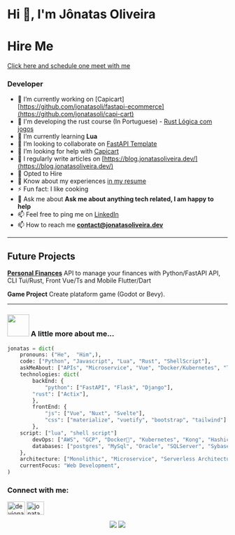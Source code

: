 # Hi 👋, I'm Jônatas Oliveira

# Hire Me

[Click here and schedule one meet with me](https://cal.com/devjonatas)

### Developer

- 🔭 I’m currently working on [Capicart][https://github.com/jonatasoli/fastapi-ecommerce](https://github.com/jonatasoli/capi-cart)
- 🏫 I'm developing the rust course (In Portuguese) - [Rust Lógica com jogos](https://hackerspace.jonatasoliveira.dev/courses-page/rust-logica-com-jogos/)
- 🌱 I’m currently learning **Lua**
- 👯 I’m looking to collaborate on [FastAPI Template](https://github.com/jonatasoli/fastapi-template-cookiecutter)
- 🤝 I’m looking for help with [Capicart](https://github.com/jonatasoli/capi-cart)
- 📝 I regularly write articles on [https://blog.jonatasoliveira.dev/](https://blog.jonatasoliveira.dev/)
- 💼 Opted to Hire
- 📄 Know about my experiences [in my resume](https://drive.google.com/drive/u/0/folders/1QOwlNXVRIOx0nc8dCh4EI9lievyWXpk4)
- ⚡ Fun fact: I like cooking
- 💬 Ask me about **Ask me about anything tech related, I am happy to help**
- 📫 Feel free to ping me on [LinkedIn](https://www.linkedin.com/in/jonatasoliveirame/)
- 📫 How to reach me **contact@jonatasoliveira.dev**

---
## Future Projects

[**Personal Finances**](https://github.com/jonatasoli/finances-mono)
API to manage your finances with Python/FastAPI API, CLI Tui/Rust, Front Vue/Ts and Mobile Flutter/Dart

**Game Project**
Create plataform game (Godot or Bevy).

---

### <img src="https://media.giphy.com/media/VgCDAzcKvsR6OM0uWg/giphy.gif" width="50"> A little more about me...
```python
jonatas = dict(
    pronouns: ("He",  "Him",),
    code: ["Python", "Javascript", "Lua", "Rust", "ShellScript"],
    askMeAbout: ["APIs", "Microservice", "Vue", "Docker/Kubernetes", "Tilling Managers", "NeoVim", "Shin Megami Tensei"],
    technologies: dict(
        backEnd: {
            "python": ["FastAPI", "Flask", "Django"],
	    "rust": ["Actix"],
        },
        frontEnd: {
            "js": ["Vue", "Nuxt", "Svelte"],
            "css": ["materialize", "vuetify", "bootstrap", "tailwind"]
        },
	script: ["lua", "shell script"]
        devOps: ["AWS", "GCP", "Docker🐳", "Kubernetes", "Kong", "Hashicorp", "Concourse", "Gitlab"],
        databases: ["postgres", "MySql", "Oracle", "SQLServer", "Sybase", "sqlite", "Redis", "Elastic"],
    },
    architecture: ["Monolithic", "Microservice", "Serverless Architecture", "Progressive web applications", "Single page applications"],
    currentFocus: "Web Development",
)
```

<h3 align="left">Connect with me:</h3>
<p align="left">
<a href="https://twitter.com/devjonatas" target="blank"><img align="center" src="https://raw.githubusercontent.com/rahuldkjain/github-profile-readme-generator/master/src/images/icons/Social/twitter.svg" alt="devjonatas" height="30" width="40" /></a>
<a href="https://linkedin.com/in/jonatasoliveirame" target="blank"><img align="center" src="https://raw.githubusercontent.com/rahuldkjain/github-profile-readme-generator/master/src/images/icons/Social/linked-in-alt.svg" alt="jonatasoliveirame" height="30" width="40" /></a>
</p>


<p align="center">
  <img src ="https://github-readme-stats.vercel.app/api?username=jonatasoli&show_icons=true&count_private=true&theme=darcula&hide_border=true&hide=issues,contribs&bg_color=00000000">
  <img src ="https://github-readme-stats.vercel.app/api/top-langs/?username=jonatasoli&layout=compact&hide_border=true&theme=darcula&bg_color=00000000&langs_count=6&hide=tex,Vue,SCSS,CSS,c%23,html,Digital%20Command%20Language,Jupyter%20Notebook">
  <br>
  <br>
</p>
